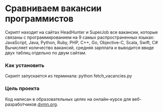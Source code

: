 # Сравниваем вакансии программистов

Скрипт находит на сайтах HeadHunter и SuperJob все вакансии, которые связаны с программированием на 9 самых распространенных языках: JavaScript, Java, Python, Ruby, PHP, C++, Go, Objective-C, Scala, Swift, C#
Вычисляет количество вакансий, средняя зарплата и выводится ввиде двух таблиц отдельно по двум сайтам.

### Как установить

Скрипт запускается из терминала:
python fetch_vacancies.py

### Цель проекта

Код написан в образовательных целях на онлайн-курсе для веб-разработчиков [dvmn.org](https://dvmn.org/).
